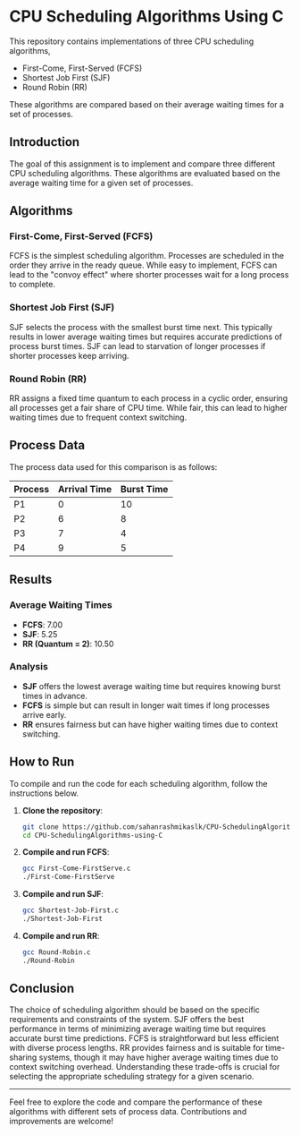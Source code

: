 # CPU Scheduling Algorithms Using C

This repository contains implementations of three CPU scheduling algorithms,
 - First-Come, First-Served (FCFS)
 - Shortest Job First (SJF)
 - Round Robin (RR)

These algorithms are compared based on their average waiting times for a set of processes.

## Introduction

The goal of this assignment is to implement and compare three different CPU scheduling algorithms. These algorithms are evaluated based on the average waiting time for a given set of processes.

## Algorithms

### First-Come, First-Served (FCFS)

FCFS is the simplest scheduling algorithm. Processes are scheduled in the order they arrive in the ready queue. While easy to implement, FCFS can lead to the "convoy effect" where shorter processes wait for a long process to complete.

### Shortest Job First (SJF)

SJF selects the process with the smallest burst time next. This typically results in lower average waiting times but requires accurate predictions of process burst times. SJF can lead to starvation of longer processes if shorter processes keep arriving.

### Round Robin (RR)

RR assigns a fixed time quantum to each process in a cyclic order, ensuring all processes get a fair share of CPU time. While fair, this can lead to higher waiting times due to frequent context switching.

## Process Data

The process data used for this comparison is as follows:

| Process | Arrival Time | Burst Time |
|---------|--------------|------------|
| P1      | 0            | 10         |
| P2      | 6            | 8          |
| P3      | 7            | 4          |
| P4      | 9            | 5          |

## Results

### Average Waiting Times

- **FCFS**: 7.00
- **SJF**: 5.25
- **RR (Quantum = 2)**: 10.50

### Analysis

- **SJF** offers the lowest average waiting time but requires knowing burst times in advance.
- **FCFS** is simple but can result in longer wait times if long processes arrive early.
- **RR** ensures fairness but can have higher waiting times due to context switching.

## How to Run

To compile and run the code for each scheduling algorithm, follow the instructions below.

1. **Clone the repository**:
    ```bash
    git clone https://github.com/sahanrashmikaslk/CPU-SchedulingAlgorithms-using-C.git
    cd CPU-SchedulingAlgorithms-using-C
    ```

2. **Compile and run FCFS**:
    ```bash
    gcc First-Come-FirstServe.c
    ./First-Come-FirstServe
    ```

3. **Compile and run SJF**:
    ```bash
    gcc Shortest-Job-First.c 
    ./Shortest-Job-First
    ```

4. **Compile and run RR**:
    ```bash
    gcc Round-Robin.c
    ./Round-Robin
    ```

## Conclusion

The choice of scheduling algorithm should be based on the specific requirements and constraints of the system. SJF offers the best performance in terms of minimizing average waiting time but requires accurate burst time predictions. FCFS is straightforward but less efficient with diverse process lengths. RR provides fairness and is suitable for time-sharing systems, though it may have higher average waiting times due to context switching overhead. Understanding these trade-offs is crucial for selecting the appropriate scheduling strategy for a given scenario.

---

Feel free to explore the code and compare the performance of these algorithms with different sets of process data. Contributions and improvements are welcome!

